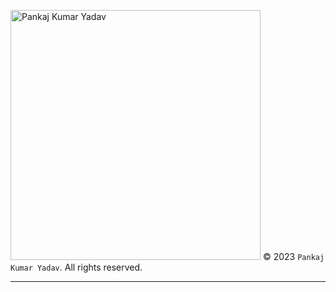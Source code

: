 [<img src="https://user-images.githubusercontent.com/104052797/227734220-c880c683-a61d-41d7-8595-017d1feae370.jpg" alt="Pankaj Kumar Yadav" style="width: 400px; height: auto;">](https://www.linkedin.com/in/pankaj-kr-yadav/) &copy; 2023 `Pankaj Kumar Yadav`. All rights reserved.

----
